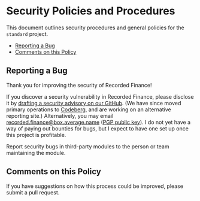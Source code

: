 # Security Policies and Procedures

This document outlines security procedures and general policies for the `standard`
project.

- [Reporting a Bug](#reporting-a-bug)
- [Comments on this Policy](#comments-on-this-policy)

## Reporting a Bug

Thank you for improving the security of Recorded Finance!

If you discover a security vulnerability in Recorded Finance, please disclose it by [drafting a security advisory on our GitHub](https://github.com/RecordedFinance/recorded-finance/security/advisories/new). (We have since moved primary operations to [Codeberg](https://codeberg.org/RecordedFinance/recorded-finance), and are working on an alternative reporting site.) Alternatively, you may email <recorded.finance@box.average.name> ([PGP public key](https://keys.openpgp.org/vks/v1/by-fingerprint/B538EC90D2E4A997E4EE3852B673552B3C21FBCE)). I do not yet have a way of paying out bounties for bugs, but I expect to have one set up once this project is profitable.

Report security bugs in third-party modules to the person or team maintaining
the module.

## Comments on this Policy

If you have suggestions on how this process could be improved, please submit a
pull request.
